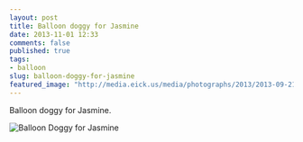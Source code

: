 ```yaml
---
layout: post
title: Balloon doggy for Jasmine
date: 2013-11-01 12:33
comments: false
published: true
tags:
- balloon
slug: balloon-doggy-for-jasmine
featured_image: "http://media.eick.us/media/photographs/2013/2013-09-21/balloon-animal-2013-09-21-at-12-58-05.jpg"
---
```

Balloon doggy for Jasmine.

![Balloon Doggy for Jasmine](http://media.eick.us/media/photographs/2013/2013-09-21/balloon-animal-2013-09-21-at-12-58-05.jpg)
